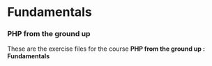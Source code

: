 # Fundamentals
### PHP from the ground up

These are the exercise files for the course **PHP from the ground up : Fundamentals**

